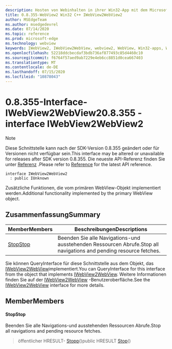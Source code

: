 ```yaml
---
description: Hosten von Webinhalten in ihrer Win32-App mit dem Microsoft Edge WebView2-Steuerelement
title: 0.8.355-WebView2 Win32 C++ IWebView2WebView2
author: MSEdgeTeam
ms.author: msedgedevrel
ms.date: 07/14/2020
ms.topic: reference
ms.prod: microsoft-edge
ms.technology: webview
keywords: IWebView2, IWebView2WebView, webview2, WebView, Win32-apps, Win32, Edge
ms.openlocfilehash: 52218ddcbecdaf3bdb736af877493c85d4460c10
ms.sourcegitcommit: f6764f57aed9ab7229e4eb6cc8851d0cea667403
ms.translationtype: MT
ms.contentlocale: de-DE
ms.lasthandoff: 07/15/2020
ms.locfileid: "10878043"
---
```

# <span data-ttu-id="52869-104">0.8.355-Interface-IWebView2WebView2</span><span class="sxs-lookup"><span data-stu-id="52869-104">0.8.355 - interface IWebView2WebView2</span></span> 

> [!NOTE]
> <span data-ttu-id="52869-105">Diese Schnittstelle kann nach der SDK-Version 0.8.355 geändert oder für Versionen nicht verfügbar sein.</span><span class="sxs-lookup"><span data-stu-id="52869-105">This interface may be altered or unavailable for releases after SDK version 0.8.355.</span></span> <span data-ttu-id="52869-106">Die neueste API-Referenz finden Sie unter [Referenz](../../../webview2-api-reference.md) .</span><span class="sxs-lookup"><span data-stu-id="52869-106">Please refer to [Reference](../../../webview2-api-reference.md) for the latest API reference.</span></span>

```
interface IWebView2WebView2
  : public IUnknown
```

<span data-ttu-id="52869-107">Zusätzliche Funktionen, die vom primären WebView-Objekt implementiert werden.</span><span class="sxs-lookup"><span data-stu-id="52869-107">Additional functionality implemented by the primary WebView object.</span></span>

## <span data-ttu-id="52869-108">Zusammenfassung</span><span class="sxs-lookup"><span data-stu-id="52869-108">Summary</span></span>

 <span data-ttu-id="52869-109">Member</span><span class="sxs-lookup"><span data-stu-id="52869-109">Members</span></span>                        | <span data-ttu-id="52869-110">Beschreibungen</span><span class="sxs-lookup"><span data-stu-id="52869-110">Descriptions</span></span>
--------------------------------|---------------------------------------------
[<span data-ttu-id="52869-111">Stop</span><span class="sxs-lookup"><span data-stu-id="52869-111">Stop</span></span>](#stop) | <span data-ttu-id="52869-112">Beenden Sie alle Navigations-und ausstehenden Ressourcen Abrufe.</span><span class="sxs-lookup"><span data-stu-id="52869-112">Stop all navigations and pending resource fetches.</span></span>

<span data-ttu-id="52869-113">Sie können QueryInterface für diese Schnittstelle aus dem Objekt, das [IWebView2WebView](IWebView2WebView.md)implementiert.</span><span class="sxs-lookup"><span data-stu-id="52869-113">You can QueryInterface for this interface from the object that implements [IWebView2WebView](IWebView2WebView.md).</span></span> <span data-ttu-id="52869-114">Weitere Informationen finden Sie auf der [IWebView2WebView](IWebView2WebView.md) -Benutzeroberfläche.</span><span class="sxs-lookup"><span data-stu-id="52869-114">See the [IWebView2WebView](IWebView2WebView.md) interface for more details.</span></span>

## <span data-ttu-id="52869-115">Member</span><span class="sxs-lookup"><span data-stu-id="52869-115">Members</span></span>

#### <span data-ttu-id="52869-116">Stop</span><span class="sxs-lookup"><span data-stu-id="52869-116">Stop</span></span> 

<span data-ttu-id="52869-117">Beenden Sie alle Navigations-und ausstehenden Ressourcen Abrufe.</span><span class="sxs-lookup"><span data-stu-id="52869-117">Stop all navigations and pending resource fetches.</span></span>

> <span data-ttu-id="52869-118">öffentlicher HRESULT- [Stopp](#stop)()</span><span class="sxs-lookup"><span data-stu-id="52869-118">public HRESULT [Stop](#stop)()</span></span>

